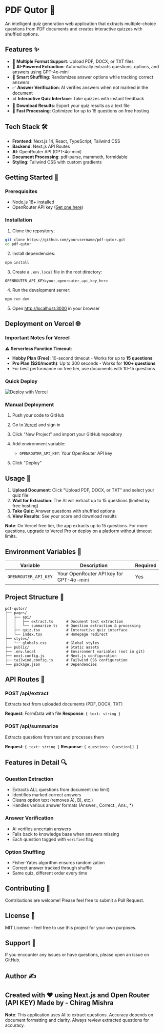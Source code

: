 # PDF Qutor 📝

An intelligent quiz generation web application that extracts multiple-choice questions from PDF documents and creates interactive quizzes with shuffled options.

## Features ✨

- 📄 **Multiple Format Support**: Upload PDF, DOCX, or TXT files
- 🤖 **AI-Powered Extraction**: Automatically extracts questions, options, and answers using GPT-4o-mini
- 🔀 **Smart Shuffling**: Randomizes answer options while tracking correct answers
- ✅ **Answer Verification**: AI verifies answers when not marked in the document
- 📊 **Interactive Quiz Interface**: Take quizzes with instant feedback
- 💾 **Download Results**: Export your quiz results as a text file
- 🎯 **Fast Processing**: Optimized for up to 15 questions on free hosting

## Tech Stack 🛠️

- **Frontend**: Next.js 14, React, TypeScript, Tailwind CSS
- **Backend**: Next.js API Routes
- **AI**: OpenRouter API (GPT-4o-mini)
- **Document Processing**: pdf-parse, mammoth, formidable
- **Styling**: Tailwind CSS with custom gradients

## Getting Started 🚀

### Prerequisites

- Node.js 18+ installed
- OpenRouter API key ([Get one here](https://openrouter.ai/))

### Installation

1. Clone the repository:
```bash
git clone https://github.com/yourusername/pdf-qutor.git
cd pdf-qutor
```

2. Install dependencies:
```bash
npm install
```

3. Create a `.env.local` file in the root directory:
```env
OPENROUTER_API_KEY=your_openrouter_api_key_here
```

4. Run the development server:
```bash
npm run dev
```

5. Open [http://localhost:3000](http://localhost:3000) in your browser

## Deployment on Vercel 🌐

### Important Notes for Vercel

⚠️ **Serverless Function Timeout**: 
- **Hobby Plan (Free)**: 10-second timeout - Works for up to **15 questions**
- **Pro Plan ($20/month)**: Up to 300 seconds - Works for **100+ questions**
- For best performance on free tier, use documents with 10-15 questions

### Quick Deploy

[![Deploy with Vercel](https://vercel.com/button)](https://vercel.com/new/clone?repository-url=https://github.com/yourusername/pdf-qutor)

### Manual Deployment

1. Push your code to GitHub

2. Go to [Vercel](https://vercel.com) and sign in

3. Click "New Project" and import your GitHub repository

4. Add environment variable:
   - `OPENROUTER_API_KEY`: Your OpenRouter API key

5. Click "Deploy"

## Usage 📖

1. **Upload Document**: Click "Upload PDF, DOCX, or TXT" and select your quiz file
2. **Wait for Extraction**: The AI will extract up to 15 questions (limited by free hosting)
3. **Take Quiz**: Answer questions with shuffled options
4. **View Results**: See your score and download results

**Note**: On Vercel free tier, the app extracts up to 15 questions. For more questions, upgrade to Vercel Pro or deploy on a platform without timeout limits.

## Environment Variables 🔐

| Variable | Description | Required |
|----------|-------------|----------|
| `OPENROUTER_API_KEY` | Your OpenRouter API key for GPT-4o-mini | Yes |

## Project Structure 📁

```
pdf-qutor/
├── pages/
│   ├── api/
│   │   ├── extract.ts      # Document text extraction
│   │   └── summarize.ts    # Question extraction & processing
│   ├── quiz.tsx            # Interactive quiz interface
│   └── index.tsx           # Homepage redirect
├── styles/
│   └── globals.css         # Global styles
├── public/                 # Static assets
├── .env.local              # Environment variables (not in git)
├── next.config.js          # Next.js configuration
├── tailwind.config.js      # Tailwind CSS configuration
└── package.json            # Dependencies
```

## API Routes 🔌

### POST /api/extract
Extracts text from uploaded documents (PDF, DOCX, TXT)

**Request**: FormData with file
**Response**: `{ text: string }`

### POST /api/summarize
Extracts questions from text and processes them

**Request**: `{ text: string }`
**Response**: `{ questions: Question[] }`

## Features in Detail 🔍

### Question Extraction
- Extracts ALL questions from document (no limit)
- Identifies marked correct answers
- Cleans option text (removes A), B), etc.)
- Handles various answer formats (Answer:, Correct:, Ans:, *)

### Answer Verification
- AI verifies uncertain answers
- Falls back to knowledge base when answers missing
- Each question tagged with `verified` flag

### Option Shuffling
- Fisher-Yates algorithm ensures randomization
- Correct answer tracked through shuffle
- Same quiz, different order every time

## Contributing 🤝

Contributions are welcome! Please feel free to submit a Pull Request.

## License 📄

MIT License - feel free to use this project for your own purposes.

## Support 💬

If you encounter any issues or have questions, please open an issue on GitHub.

## Author ✍️

Created with ❤️ using Next.js and Open Router (API KEY)
Made by - Chirag Mishra
---

**Note**: This application uses AI to extract questions. Accuracy depends on document formatting and clarity. Always review extracted questions for accuracy.
